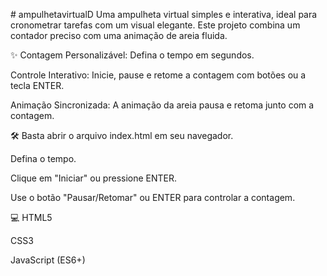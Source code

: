 
﻿# ampulhetavirtualD
Uma ampulheta virtual simples e interativa, ideal para cronometrar tarefas com um visual elegante. Este projeto combina um contador preciso com uma animação de areia fluida.

✨
Contagem Personalizável: Defina o tempo em segundos.

Controle Interativo: Inicie, pause e retome a contagem com botões ou a tecla ENTER.

Animação Sincronizada: A animação da areia pausa e retoma junto com a contagem.

🛠️ 
Basta abrir o arquivo index.html em seu navegador.

Defina o tempo.

Clique em "Iniciar" ou pressione ENTER.

Use o botão "Pausar/Retomar" ou ENTER para controlar a contagem.

💻
HTML5

CSS3

JavaScript (ES6+)



